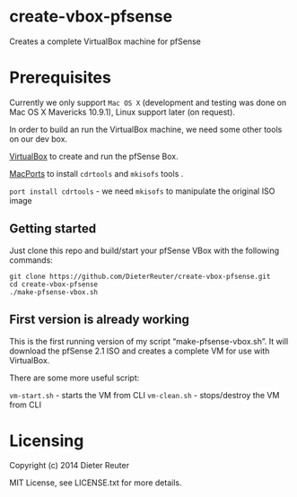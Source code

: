 create-vbox-pfsense
===================

Creates a complete VirtualBox machine for pfSense


# Prerequisites

Currently we only support `Mac OS X` (development and testing was done on Mac OS X Mavericks 10.9.1),
Linux support later (on request).

In order to build an run the VirtualBox machine, we need some other tools on our dev box.

[VirtualBox](http://virtualbox.org) to create and run the pfSense Box. 

[MacPorts](http://www.macports.org/install.php) to install `cdrtools` and `mkisofs` tools .

   `port install cdrtools` - we need `mkisofs` to manipulate the original ISO image


## Getting started
Just clone this repo and build/start your pfSense VBox with the following commands:

    git clone https://github.com/DieterReuter/create-vbox-pfsense.git
    cd create-vbox-pfsense
    ./make-pfsense-vbox.sh

## First version is already working
This is the first running version of my script “make-pfsense-vbox.sh”. 
It will download the pfSense 2.1 ISO and creates a complete VM for use with VirtualBox.

There are some more useful script:

`vm-start.sh` - starts the VM from CLI
`vm-clean.sh` - stops/destroy the VM from CLI


# Licensing
Copyright (c) 2014 Dieter Reuter

MIT License, see LICENSE.txt for more details.
